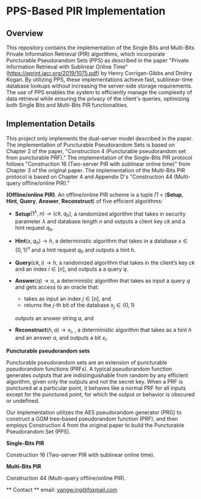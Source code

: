 # PPS-Based PIR Implementation

## Overview

This repository contains the implementation of the Single Bits and Multi-Bits Private Information Retrieval (PIR) algorithms, which incorporate Puncturable Pseudorandom Sets (PPS) as described in the paper "Private Information Retrieval with Sublinear Online Time" (https://eprint.iacr.org/2019/1075.pdf) by Henry Corrigan-Gibbs and Dmitry Kogan. By utilizing PPS, these implementations achieve fast, sublinear-time database lookups without increasing the server-side storage requirements. The use of PPS enables the system to efficiently manage the complexity of data retrieval while ensuring the privacy of the client's queries, optimizing both Single Bits and Multi-Bits PIR functionalities.



## Implementation Details


This project only implements the dual-server model described in the paper. The implementation of Puncturable Pseudorandom Sets is based on Chapter 2 of the paper, "Construction 4 (Puncturable pseudorandom set from puncturable PRF)." The implementation of the Single-Bits PIR protocol follows "Construction 16 (Two-server PIR with sublinear online time)" from Chapter 3 of the original paper. The implementation of the Multi-Bits PIR protocol is based on Chapter 4 and Appendix D's "Construction 44 (Multi-query offline/online PIR)."

**(Offline/online PIR)**. An offline/online PIR scheme is a tuple $\Pi$ = (**Setup**, **Hint**, **Query**, **Answer**, **Reconstruct**) of five efficient algorithms:

* **Setup**$(1^{\lambda}, n) \to (ck, q_h)$,  a randomized algorithm that takes in security parameter $\lambda$ and database length $n$ and outputs a client key $ck$ and a hint request $q_h$.

* **Hint**$(x, q_h) \to h$,  a deterministic algorithm that takes in a database $x \in \{0, 1\}^n$ and a hint request $q_h$ and outputs a hint $h$.

* **Query**$(ck, i) \to h$,  a randomized algorithm that takes in the client’s key $ck$ and an index $i \in [n]$, and outputs a a query $q$.

* **Answer**$(q) \to a$,  a deterministic algorithm that takes as input a query $q$ and gets access to an oracle that:
    * takes as input an index $j \in [n]$, and
    * returns the $j$-th bit of the database $x_j ∈ \{0, 1\}$

    outputs an answer string $a$, and

* **Reconstruct**$(h, a) \to x_i$,  , a deterministic algorithm that takes as a hint $h$ and an answer $a$, and outputs a bit $x_i$.


**Puncturable pseudorandom sets**

Puncturable pseudorandom sets are an extension of puncturable pseudorandom functions (PRFs). A typical pseudorandom function generates outputs that are indistinguishable from random by any efficient algorithm, given only the outputs and not the secret key. When a PRF is punctured at a particular point, it behaves like a normal PRF for all inputs except for the punctured point, for which the output or behavior is obscured or undefined.

Our implementation utilizes the AES pseudorandom generator (PRG) to construct a GGM tree-based pseudorandom function (PRF), and then employs Construction 4 from the original paper to build the Puncturable Pseudorandom Set (PPS).

**Single-Bits PIR**

Construction 16 (Two-server PIR with sublinear online time).

**Multi-Bits PIR**

Construction 44 (Multi-query offline/online PIR).

** Contact **
email: yangw.ing@foxmail.com
